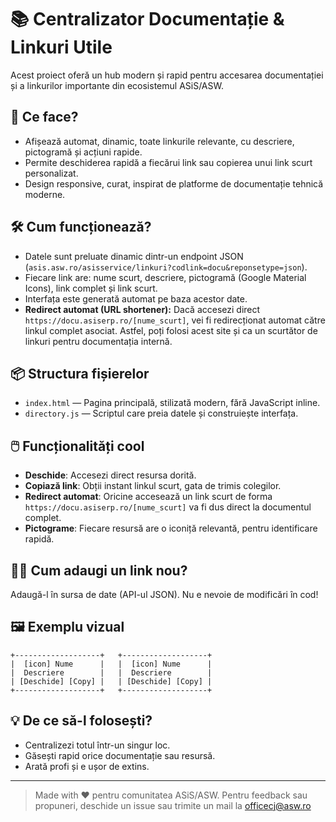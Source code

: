 # 📚 Centralizator Documentație & Linkuri Utile

Acest proiect oferă un hub modern și rapid pentru accesarea documentației și a linkurilor importante din ecosistemul ASiS/ASW.

## 🚀 Ce face?

- Afișează automat, dinamic, toate linkurile relevante, cu descriere, pictogramă și acțiuni rapide.
- Permite deschiderea rapidă a fiecărui link sau copierea unui link scurt personalizat.
- Design responsive, curat, inspirat de platforme de documentație tehnică moderne.

## 🛠️ Cum funcționează?

- Datele sunt preluate dinamic dintr-un endpoint JSON (`asis.asw.ro/asisservice/linkuri?codlink=docu&reponsetype=json`).
- Fiecare link are: nume scurt, descriere, pictogramă (Google Material Icons), link complet și link scurt.
- Interfața este generată automat pe baza acestor date.
- **Redirect automat (URL shortener):** Dacă accesezi direct `https://docu.asiserp.ro/[nume_scurt]`, vei fi redirecționat automat către linkul complet asociat. Astfel, poți folosi acest site și ca un scurtător de linkuri pentru documentația internă.

## 📦 Structura fișierelor

- `index.html` — Pagina principală, stilizată modern, fără JavaScript inline.
- `directory.js` — Scriptul care preia datele și construiește interfața.

## 🖱️ Funcționalități cool

- **Deschide**: Accesezi direct resursa dorită.
- **Copiază link**: Obții instant linkul scurt, gata de trimis colegilor.
- **Redirect automat**: Oricine accesează un link scurt de forma `https://docu.asiserp.ro/[nume_scurt]` va fi dus direct la documentul complet.
- **Pictograme**: Fiecare resursă are o iconiță relevantă, pentru identificare rapidă.

## 🧑‍💻 Cum adaugi un link nou?

Adaugă-l în sursa de date (API-ul JSON). Nu e nevoie de modificări în cod!

## 🖼️ Exemplu vizual

```
+-------------------+   +-------------------+
|  [icon] Nume      |   |  [icon] Nume      |
|  Descriere        |   |  Descriere        |
| [Deschide] [Copy] |   | [Deschide] [Copy] |
+-------------------+   +-------------------+
```

## 💡 De ce să-l folosești?

- Centralizezi totul într-un singur loc.
- Găsești rapid orice documentație sau resursă.
- Arată profi și e ușor de extins.

---

> Made with ❤️ pentru comunitatea ASiS/ASW.
> Pentru feedback sau propuneri, deschide un issue sau trimite un mail la officecj@asw.ro
